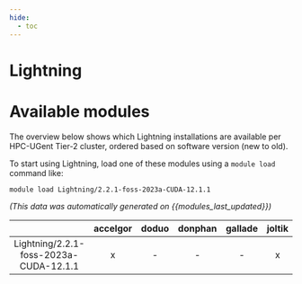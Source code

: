 ```yaml
---
hide:
  - toc
---
```


Lightning
=========

# Available modules


The overview below shows which Lightning installations are available per HPC-UGent Tier-2 cluster, ordered based on software version (new to old).

To start using Lightning, load one of these modules using a `module load` command like:

```shell
module load Lightning/2.2.1-foss-2023a-CUDA-12.1.1
```

*(This data was automatically generated on {{modules_last_updated}})*  

| |accelgor|doduo|donphan|gallade|joltik|shinx|skitty|
| :---: | :---: | :---: | :---: | :---: | :---: | :---: | :---: |
|Lightning/2.2.1-foss-2023a-CUDA-12.1.1|x|-|-|-|x|-|-|
